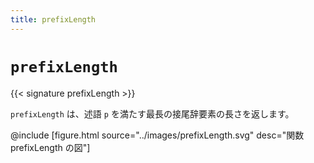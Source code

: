 ```yaml
---
title: prefixLength
---
```


# `prefixLength`

{{< signature prefixLength >}}

`prefixLength` は、述語 `p` を満たす最長の接尾辞要素の長さを返します。

@include [figure.html source="../images/prefixLength.svg" desc="関数 prefixLength の図"]
